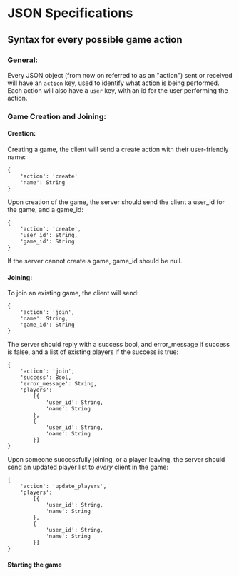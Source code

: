 # JSON Specifications
## Syntax for every possible game action

### General:

Every JSON object (from now on referred to as an "action") sent or received will have an `action` key, used to identify what action is being performed. Each action will also have a `user` key, with an id for the user performing the action.

### Game Creation and Joining:

#### Creation:

Creating a game, the client will send a create action with their user-friendly name:

	{
		'action': 'create'
		'name': String
	}
	
Upon creation of the game, the server should send the client a user_id for the game, and a game_id:

	{
		'action': 'create',
		'user_id': String,
		'game_id': String
	}

If the server cannot create a game, game_id should be null.

#### Joining:

To join an existing game, the client will send:

	{
		'action': 'join',
		'name': String,
		'game_id': String
	}
	
The server should reply with a success bool, and error_message if success is false, and a list of existing players if the success is true:

	{
		'action': 'join',
		'success': Bool,
		'error_message': String,
		'players':
			[{
				'user_id': String,
				'name': String
			},
			{
				'user_id': String,
				'name': String
			}]
	}
	
Upon someone successfully joining, or a player leaving, the server should send an updated player list to *every* client in the game:

	{
		'action': 'update_players',
		'players':
			[{
				'user_id': String,
				'name': String
			},
			{
				'user_id': String,
				'name': String
			}]
	}

#### Starting the game



























